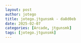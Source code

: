 ```yaml
---
layout: post
author: jotego
title: jotego.jtgunsmk - da8d0eb
date: 2025-02-07
categories: [Arcade, jtgunsmk]
tags: [jotego.jtgunsmk]
---
```


